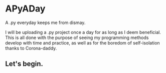 # APyADay
A .py everyday keeps me from dismay.

I will be uploading a .py project once a day for as long as I deem beneficial. This is all done with the purpose of seeing my programming methods develop with time and practice, as well as for the boredom of self-isolation thanks to Corona-daddy.

Let's begin.
--
